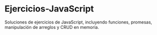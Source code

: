 # Ejercicios-JavaScript
Soluciones de ejercicios de JavaScript, incluyendo funciones, promesas, manipulación de arreglos y CRUD en memoria.
